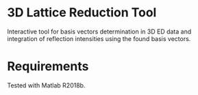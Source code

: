 # 3D Lattice Reduction Tool
Interactive tool for basis vectors determination in 3D ED data and integration of reflection intensities using the found basis vectors.
# Requirements
Tested with Matlab R2018b. 
